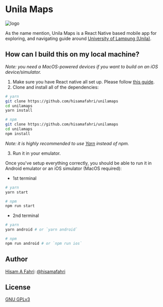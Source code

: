 # Unila Maps
![logo](https://i.imgur.com/KPtCSQp.png)


As the name mention, Unila Maps is a React Native based mobile app for exploring, and navigating guide around [University of Lampung (Unila)](https://unila.ac.id).

## How can I build this on my local machine?

*Note: you need a MacOS-powered devices if you want to build on an iOS device/simulator.*

1. Make sure you have React native all set up. Please follow [this guide](https://reactnative.dev/docs/environment-setup).
2. Clone and install all of the dependencies:

```bash
# yarn
git clone https://github.com/hisamafahri/unilamaps
cd unilamaps
yarn install

# npm
git clone https://github.com/hisamafahri/unilamaps
cd unilamaps
npm install
```

*Note: it is highly recommended to use [Yarn](https://yarnpkg.com/) instead of npm.*

3. Run it in your emulator.

Once you've setup everything correctly, you should be able to run it in Android emulator or an iOS simulator (MacOS required):

- 1st terminal

```bash
# yarn
yarn start

# npm
npm run start
```

- 2nd terminal

```bash
# yarn
yarn android # or `yarn android`

# npm
npm run android # or `npm run ios`
```

## Author

[Hisam A Fahri](https://hisamafahri.com): [@hisamafahri](https://github.com/hisamafahri)

## License

[GNU GPLv3](LICENSE)